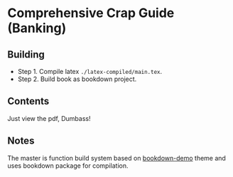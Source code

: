 # Comprehensive Crap Guide (Banking)

## Building

- Step 1. Compile latex `./latex-compiled/main.tex`.
- Step 2. Build book as bookdown project.

## Contents

Just view the pdf, Dumbass!

## Notes

The master is function build system based on [bookdown-demo](https://github.com/rstudio/bookdown-demo) theme and uses bookdown package for compilation.
